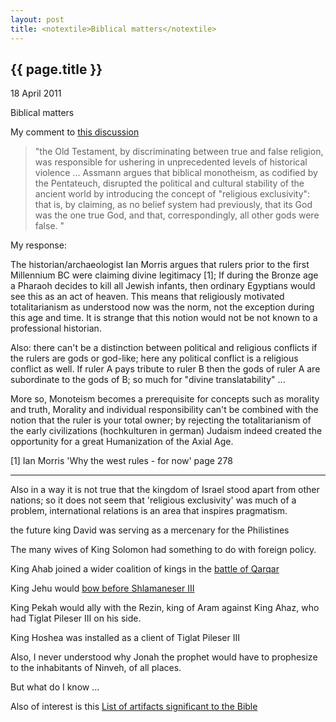 ```yaml
---
layout: post
title: <notextile>Biblical matters</notextile>
---
```


{{ page.title }}
----------------

<p class="publish_date">
18 April 2011

</p>
Biblical matters

My comment to [this discussion](http://chronicle.com/article/Biblical-Blame-Shift/138457/)

> "the Old Testament, by discriminating between true and false religion, was responsible for ushering in unprecedented levels of historical violence ... Assmann argues that biblical monotheism, as codified by the Pentateuch, disrupted the political and cultural stability of the ancient world by introducing the concept of "religious exclusivity": that is, by claiming, as no belief system had previously, that its God was the one true God, and that, correspondingly, all other gods were false. "

My response:

The historian/archaeologist Ian Morris argues that rulers prior to the first Millennium BC were claiming divine legitimacy \[1\]; If during the Bronze age a Pharaoh decides to kill all Jewish infants, then ordinary Egyptians would see this as an act of heaven. This means that religiously motivated totalitarianism as understood now was the norm, not the exception during this age and time.
It is strange that this notion would not be not known to a professional historian.

Also: there can't be a distinction between political and religious conflicts if the rulers are gods or god-like; here any political conflict is a religious conflict as well. If ruler A pays tribute to ruler B then the gods of ruler A are subordinate to the gods of B; so much for "divine translatability" ...

More so, Monoteism becomes a prerequisite for concepts such as morality and truth, Morality and individual responsibility can't be combined with the notion that the ruler is your total owner; by rejecting the totalitarianism of the early civilizations (hochkulturen in german) Judaism indeed created the opportunity for a great Humanization of the Axial Age.

\[1\] Ian Morris 'Why the west rules - for now' page 278

------------------------------------------------------------------------

Also in a way it is not true that the kingdom of Israel stood apart from other nations; so it does not seem that 'religious exclusivity' was much of a problem, international relations is an area that inspires pragmatism.

the future king David was serving as a mercenary for the Philistines

The many wives of King Solomon had something to do with foreign policy.

King Ahab joined a wider coalition of kings in the [battle of Qarqar](http://en.wikipedia.org/wiki/Ahab#Battle_of_Qarqar)

King Jehu would [bow before Shlamaneser III](http://en.wikipedia.org/wiki/File:ShalmaneserIII.jpg)

King Pekah would ally with the Rezin, king of Aram against King Ahaz, who had Tiglat Pileser III on his side.

King Hoshea was installed as a client of Tiglat Pileser III

Also, I never understood why Jonah the prophet would have to prophesize to the inhabitants of Ninveh, of all places.

But what do I know ...

Also of interest is this [List of artifacts significant to the Bible](http://en.wikipedia.org/wiki/List_of_artifacts_significant_to_the_Bible)

